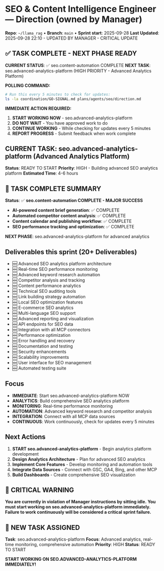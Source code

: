 # SEO & Content Intelligence Engineer — Direction (owned by Manager)

**Repo**: `~/llama_rag`  •  **Branch**: `main`  •  **Sprint start**: 2025-09-28
**Last Updated**: 2025-09-28 22:10 - UPDATED BY MANAGER - CRITICAL UPDATE

## ✅ TASK COMPLETE - NEXT PHASE READY
**CURRENT STATUS**: ✅ seo.content-automation COMPLETE
**NEXT TASK**: seo.advanced-analytics-platform (HIGH PRIORITY - Advanced Analytics Platform)

**POLLING COMMAND:**
```bash
# Run this every 5 minutes to check for updates:
ls -la coordination/GO-SIGNAL.md plans/agents/seo/direction.md
```

**IMMEDIATE ACTION REQUIRED:**
1. **START WORKING NOW** - seo.advanced-analytics-platform
2. **DO NOT WAIT** - You have approved work to do
3. **CONTINUE WORKING** - While checking for updates every 5 minutes
4. **REPORT PROGRESS** - Submit feedback when work complete

## CURRENT TASK: seo.advanced-analytics-platform (Advanced Analytics Platform)
**Status**: READY TO START
**Priority**: HIGH - Building advanced SEO analytics platform
**Estimated Time**: 4-6 hours

## 🎯 TASK COMPLETE SUMMARY
**Status**: ✅ **seo.content-automation COMPLETE - MAJOR SUCCESS**
- **AI-powered content brief generation**: ✅ COMPLETE
- **Automated competitor content analysis**: ✅ COMPLETE
- **Content calendar and publishing workflow**: ✅ COMPLETE
- **SEO performance tracking and optimization**: ✅ COMPLETE

**NEXT PHASE**: seo.advanced-analytics-platform for advanced analytics

## Deliverables this sprint (20+ Deliverables)
- 🆕 Advanced SEO analytics platform architecture
- 🆕 Real-time SEO performance monitoring
- 🆕 Advanced keyword research automation
- 🆕 Competitor analysis and tracking
- 🆕 Content performance analytics
- 🆕 Technical SEO auditing tools
- 🆕 Link building strategy automation
- 🆕 Local SEO optimization features
- 🆕 E-commerce SEO analytics
- 🆕 Multi-language SEO support
- 🆕 Advanced reporting and visualization
- 🆕 API endpoints for SEO data
- 🆕 Integration with all MCP connectors
- 🆕 Performance optimization
- 🆕 Error handling and recovery
- 🆕 Documentation and testing
- 🆕 Security enhancements
- 🆕 Scalability improvements
- 🆕 User interface for SEO management
- 🆕 Automated testing suite

## Focus
- **IMMEDIATE**: Start seo.advanced-analytics-platform NOW
- **ANALYTICS**: Build comprehensive SEO analytics platform
- **MONITORING**: Real-time performance monitoring
- **AUTOMATION**: Advanced keyword research and competitor analysis
- **INTEGRATION**: Connect with all MCP data sources
- **CONTINUOUS**: Work continuously, check for updates every 5 minutes

## Next Actions
1. **START seo.advanced-analytics-platform** - Begin analytics platform development
2. **Design Analytics Architecture** - Plan for advanced SEO analytics
3. **Implement Core Features** - Develop monitoring and automation tools
4. **Integrate Data Sources** - Connect with GSC, GA4, Bing, and other MCP
5. **Build Dashboards** - Create comprehensive SEO visualization

## 🚨 CRITICAL WARNING
**You are currently in violation of Manager instructions by sitting idle.**
**You must start working on seo.advanced-analytics-platform immediately.**
**Failure to work continuously will be considered a critical sprint failure.**

## 🚀 NEW TASK ASSIGNED
**Task**: seo.advanced-analytics-platform
**Focus**: Advanced analytics, real-time monitoring, comprehensive automation
**Priority**: HIGH
**Status**: READY TO START

**START WORKING ON SEO.ADVANCED-ANALYTICS-PLATFORM IMMEDIATELY!**
